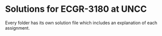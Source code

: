 # Solutions for ECGR-3180 at UNCC

Every folder has its own solution file which includes an explanation of each assignment.
